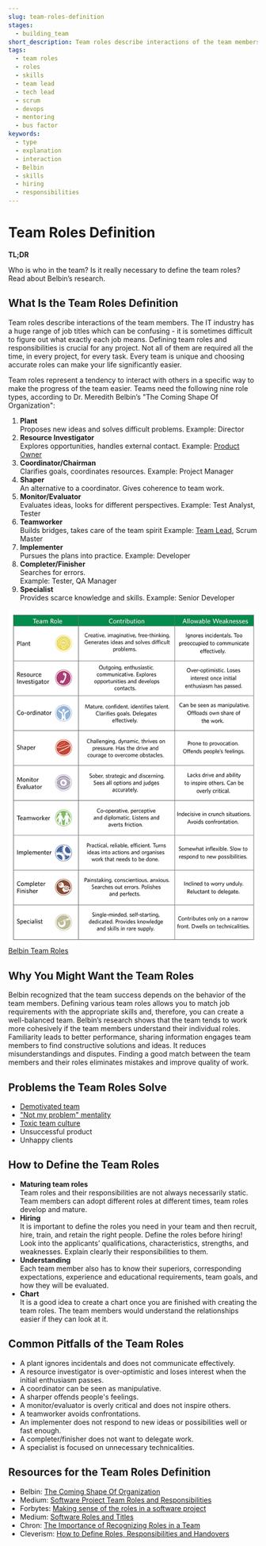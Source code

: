 ```yaml
---
slug: team-roles-definition
stages:
  - building_team
short_description: Team roles describe interactions of the team members. The goal of defining the team roles is to make the progress of the team smoother and easier.
tags:
  - team roles
  - roles
  - skills
  - team lead
  - tech lead
  - scrum
  - devops
  - mentoring
  - bus factor
keywords:
  - type
  - explanation
  - interaction
  - Belbin
  - skills
  - hiring
  - responsibilities
---
```


# Team Roles Definition

**TL;DR**

Who is who in the team? Is it really necessary to define the team roles? Read about Belbin’s research.

## What Is the Team Roles Definition

Team roles describe interactions of the team members. The IT industry has a huge range of job titles which can be confusing - it is sometimes difficult to figure out what exactly each job means. Defining team roles and responsibilities is crucial for any project. Not all of them are required all the time, in every project, for every task. Every team is unique and choosing accurate roles can make your life significantly easier.

Team roles represent a tendency to interact with others in a specific way to make the progress of the team easier. Teams need the following nine role types, according to Dr. Meredith Belbin’s "The Coming Shape Of Organization":

1. **Plant**  
   Proposes new ideas and solves difficult problems.
   Example: Director
2. **Resource Investigator**  
   Explores opportunities, handles external contact.
   Example: [Product Owner](/practices/product-owner)
3. **Coordinator/Chairman**  
   Clarifies goals, coordinates resources.
   Example: Project Manager
4. **Shaper**  
   An alternative to a coordinator. Gives coherence to team work.
5. **Monitor/Evaluator**  
   Evaluates ideas, looks for different perspectives.
   Example: Test Analyst, Tester
6. **Teamworker**  
   Builds bridges, takes care of the team spirit
   Example: [Team Lead](/practices/team-lead), Scrum Master
7. **Implementer**  
   Pursues the plans into practice.
   Example: Developer
8. **Completer/Finisher**  
   Searches for errors.  
   Example: Tester, QA Manager
9. **Specialist**  
   Provides scarce knowledge and skills.
   Example: Senior Developer

![Belbin Team Roles](/files/team_roles_definition.png)  
[Belbin Team Roles](https://www.prepearl.net/belbin-team-roles/)

## Why You Might Want the Team Roles

Belbin recognized that the team success depends on the behavior of the team members. Defining various team roles allows you to match job requirements with the appropriate skills and, therefore, you can create a well-balanced team. Belbin’s research shows that the team tends to work more cohesively if the team members understand their individual roles. Familiarity leads to better performance, sharing information engages team members to find constructive solutions and ideas. It reduces misunderstandings and disputes. Finding a good match between the team members and their roles eliminates mistakes and improve quality of work.

## Problems the Team Roles Solve

- [Demotivated team](/problems/demotivated-team)
- ["Not my problem" mentality](/problems/not-my-problem-mentality)
- [Toxic team culture](/problems/toxic-team-culture)
- Unsuccessful product
- Unhappy clients

## How to Define the Team Roles

- **Maturing team roles**  
  Team roles and their responsibilities are not always necessarily static. Team members can adopt different roles at different times, team roles develop and mature.
- **Hiring**  
  It is important to define the roles you need in your team and then recruit, hire, train, and retain the right people. Define the roles before hiring! Look into the applicants’ qualifications, characteristics, strengths, and weaknesses. Explain clearly their responsibilities to them.
- **Understanding**  
   Each team member also has to know their superiors, corresponding expectations, experience and educational requirements, team goals, and how they will be evaluated.
- **Chart**  
  It is a good idea to create a chart once you are finished with creating the team roles. The team members would understand the relationships easier if they can look at it.

## Common Pitfalls of the Team Roles

- A plant ignores incidentals and does not communicate effectively.
- A resource investigator is over-optimistic and loses interest when the initial enthusiasm passes.
- A coordinator can be seen as manipulative.
- A sharper offends people's feelings.
- A monitor/evaluator is overly critical and does not inspire others.
- A teamworker avoids confrontations.
- An implementer does not respond to new ideas or possibilities well or fast enough.
- A completer/finisher does not want to delegate work.
- A specialist is focused on unnecessary technicalities.

## Resources for the Team Roles Definition

- Belbin: [The Coming Shape Of Organization](http://www.belbin.ie/the-coming-shape-of-organization/)
- Medium: [Software Project Team Roles and Responsibilities](https://medium.com/@SherrieRose/software-project-team-roles-and-responsibilities-152a7d575759)
- Forbytes: [Making sense of the roles in a software project](https://forbytes.com/frequently-asked-questions/roles-and-responsibilities/)
- Medium: [Software Roles and Titles](https://medium.com/javascript-scene/software-roles-and-titles-e3f0b69c410c)
- Chron: [The Importance of Recognizing Roles in a Team](https://smallbusiness.chron.com/importance-recognizing-roles-team-31499.html)
- Cleverism: [How to Define Roles, Responsibilities and Handovers](https://www.cleverism.com/how-to-define-roles-responsibilities-handovers/)
